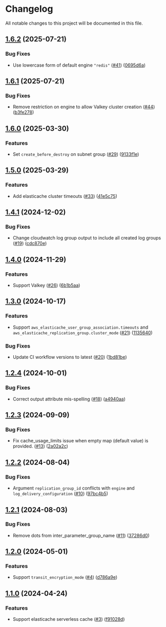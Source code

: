 # Changelog

All notable changes to this project will be documented in this file.

## [1.6.2](https://github.com/terraform-aws-modules/terraform-aws-elasticache/compare/v1.6.1...v1.6.2) (2025-07-21)


### Bug Fixes

* Use lowercase form of default engine `"redis"` ([#41](https://github.com/terraform-aws-modules/terraform-aws-elasticache/issues/41)) ([0695d6a](https://github.com/terraform-aws-modules/terraform-aws-elasticache/commit/0695d6a0512b144651cd11dea5929f48730fb916))

## [1.6.1](https://github.com/terraform-aws-modules/terraform-aws-elasticache/compare/v1.6.0...v1.6.1) (2025-07-21)


### Bug Fixes

* Remove restriction on engine to allow Valkey cluster creation ([#44](https://github.com/terraform-aws-modules/terraform-aws-elasticache/issues/44)) ([b3fe278](https://github.com/terraform-aws-modules/terraform-aws-elasticache/commit/b3fe278d2f12a76a34d6b32b847a58c3b210f7f1))

## [1.6.0](https://github.com/terraform-aws-modules/terraform-aws-elasticache/compare/v1.5.0...v1.6.0) (2025-03-30)


### Features

* Set `create_before_destroy` on subnet group ([#29](https://github.com/terraform-aws-modules/terraform-aws-elasticache/issues/29)) ([9133f1e](https://github.com/terraform-aws-modules/terraform-aws-elasticache/commit/9133f1ec80c4cefef8dd5a763f6f6d9e4526276e))

## [1.5.0](https://github.com/terraform-aws-modules/terraform-aws-elasticache/compare/v1.4.1...v1.5.0) (2025-03-29)


### Features

* Add elasticache cluster timeouts ([#33](https://github.com/terraform-aws-modules/terraform-aws-elasticache/issues/33)) ([41e5c75](https://github.com/terraform-aws-modules/terraform-aws-elasticache/commit/41e5c75b2ea15a8631f8bb9f7f73ad5d868eeddf))

## [1.4.1](https://github.com/terraform-aws-modules/terraform-aws-elasticache/compare/v1.4.0...v1.4.1) (2024-12-02)


### Bug Fixes

* Change cloudwatch log group output to include all created log groups ([#19](https://github.com/terraform-aws-modules/terraform-aws-elasticache/issues/19)) ([cdc870e](https://github.com/terraform-aws-modules/terraform-aws-elasticache/commit/cdc870e425fd34a93f3e38adccf8eb4c8fd1ef1a))

## [1.4.0](https://github.com/terraform-aws-modules/terraform-aws-elasticache/compare/v1.3.0...v1.4.0) (2024-11-29)


### Features

* Support Valkey ([#26](https://github.com/terraform-aws-modules/terraform-aws-elasticache/issues/26)) ([6b1b5aa](https://github.com/terraform-aws-modules/terraform-aws-elasticache/commit/6b1b5aa4576942bad13a6c8a8420e958a7327fad))

## [1.3.0](https://github.com/terraform-aws-modules/terraform-aws-elasticache/compare/v1.2.4...v1.3.0) (2024-10-17)


### Features

* Support `aws_elasticache_user_group_association.timeouts` and `aws_elasticache_replication_group.cluster_mode` ([#21](https://github.com/terraform-aws-modules/terraform-aws-elasticache/issues/21)) ([1135640](https://github.com/terraform-aws-modules/terraform-aws-elasticache/commit/1135640455df0ee16ef76bb5b0c6c3f069483b98))


### Bug Fixes

* Update CI workflow versions to latest ([#20](https://github.com/terraform-aws-modules/terraform-aws-elasticache/issues/20)) ([1bd81be](https://github.com/terraform-aws-modules/terraform-aws-elasticache/commit/1bd81beec317d4b05fc847c4e3b41bbbcc8460ea))

## [1.2.4](https://github.com/terraform-aws-modules/terraform-aws-elasticache/compare/v1.2.3...v1.2.4) (2024-10-01)


### Bug Fixes

* Correct output attribute mis-spelling ([#18](https://github.com/terraform-aws-modules/terraform-aws-elasticache/issues/18)) ([a4940aa](https://github.com/terraform-aws-modules/terraform-aws-elasticache/commit/a4940aa5d8d3f6f9427c050c57b4cda90bf09856))

## [1.2.3](https://github.com/terraform-aws-modules/terraform-aws-elasticache/compare/v1.2.2...v1.2.3) (2024-09-09)


### Bug Fixes

* Fix cache_usage_limits issue when empty map (default value) is provided. ([#13](https://github.com/terraform-aws-modules/terraform-aws-elasticache/issues/13)) ([2a02a2c](https://github.com/terraform-aws-modules/terraform-aws-elasticache/commit/2a02a2cf0fa4d62cee9a56f5be727b1bab7808cd))

## [1.2.2](https://github.com/terraform-aws-modules/terraform-aws-elasticache/compare/v1.2.1...v1.2.2) (2024-08-04)


### Bug Fixes

* Argument `replication_group_id` conflicts with `engine` and `log_delivery_configuration` ([#10](https://github.com/terraform-aws-modules/terraform-aws-elasticache/issues/10)) ([97bc4b5](https://github.com/terraform-aws-modules/terraform-aws-elasticache/commit/97bc4b5dbab8d2ea78ffd6aaf5716ab271f11f59))

## [1.2.1](https://github.com/terraform-aws-modules/terraform-aws-elasticache/compare/v1.2.0...v1.2.1) (2024-08-03)


### Bug Fixes

* Remove dots from inter_parameter_group_name ([#11](https://github.com/terraform-aws-modules/terraform-aws-elasticache/issues/11)) ([37286d0](https://github.com/terraform-aws-modules/terraform-aws-elasticache/commit/37286d0a1f8759008b0f9a46d337e6769bddb380))

## [1.2.0](https://github.com/terraform-aws-modules/terraform-aws-elasticache/compare/v1.1.0...v1.2.0) (2024-05-01)


### Features

* Support `transit_encryption_mode`  ([#4](https://github.com/terraform-aws-modules/terraform-aws-elasticache/issues/4)) ([d786a9e](https://github.com/terraform-aws-modules/terraform-aws-elasticache/commit/d786a9eb1fe76e42693dd8f54c458ebcf9127e84))

## [1.1.0](https://github.com/terraform-aws-modules/terraform-aws-elasticache/compare/v1.0.0...v1.1.0) (2024-04-24)


### Features

* Support elasticache serverless cache ([#3](https://github.com/terraform-aws-modules/terraform-aws-elasticache/issues/3)) ([f91028d](https://github.com/terraform-aws-modules/terraform-aws-elasticache/commit/f91028dc62cae00249ecc2709f06cb1be3a961de))

